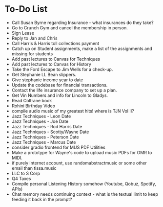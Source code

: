 # To-Do List
 - Call Susan Byrne regarding Insurance - what insurances do they take?
 - Go to Crunch Gym and cancel the membership in person.
 - Sign Lease
 - Reply to Jan and Chris
 - Call Harris & Harris toll collections payment
 - Catch up on Student assignments, make a list of the assignments and missing for students
 - Add past lectures to Canvas for Techniques
 - Add past lectures to Canvas for History
 - Take the Ford Escape to Jim Wells for a check-up.
 - Get Stephanie LL Bean slippers.
 - Give stephanie income year to date
 - Update the codebase for financial transactions.
 - Contact the life insurance company to set up a plan.
 - Get Vin Numbers and info for Lincoln to Gladys.
 - Read Coltrane book
 - Rohini Birthday Video
 - compile audio music of my greatest hits! where is TJN Vol II?
 - Jazz Techniques - Leon Date  
 - Jazz Techniques - Joe Date  
 - Jazz Techniques - Rod Harris Date  
 - Jazz Techniques - Scotty/Wayne Date  
 - Jazz Techniques - Peterson Date  
 - Jazz Techniques - Marcus Date  
 - consider gradio frontend for MUS PDF Utilities
 - Make a prototype for Wayne's code to upload music PDFs for OMR to MIDI.
 - if purely internet account, use randomabstractmusic or some other email than tissa.music
 - LLC to S Corp
 - Q4 Taxes
 - Compile personal Listening History somehow (Youtube, Qobuz, Spotify, APIs)
 - Chat memory needs continuing context - what is the textual limit to keep feeding it back in the prompt? 